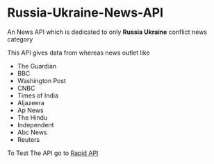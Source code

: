 # Russia-Ukraine-News-API

An News API which is dedicated to only **Russia Ukraine** conflict news category

This API gives data from whereas news outlet like
- The Guardian
- BBC 
- Washington Post
- CNBC
- Times of India
- Aljazeera
- Ap News
- The Hindu
- Independent
- Abc News
- Reuters

To Test The API go to [Rapid API](https://rapidapi.com/ayushkr1322/api/russia-ukraine-war-news)
